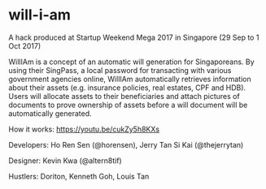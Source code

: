 # will-i-am
A hack produced at Startup Weekend Mega 2017 in Singapore (29 Sep to 1 Oct 2017)

WillIAm is a concept of an automatic will generation for Singaporeans. By using their SingPass, a local password for transacting with various government agencies online, WillIAm automatically retrieves information about their assets (e.g. insurance policies, real estates, CPF and HDB). Users will allocate assets to their beneficiaries and attach pictures of documents to prove ownership of assets before a will document will be automatically generated.

How it works: https://youtu.be/cukZy5h8KXs

Developers: Ho Ren Sen (@horensen), Jerry Tan Si Kai (@thejerrytan)

Designer: Kevin Kwa (@altern8tif)

Hustlers: Doriton, Kenneth Goh, Louis Tan
